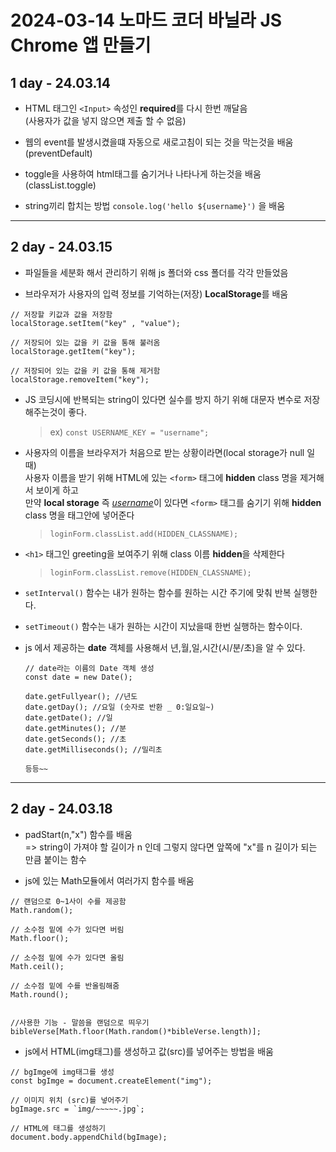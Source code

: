 # 2024-03-14 노마드 코더 바닐라 JS Chrome 앱 만들기

## 1 day - 24.03.14 

- HTML 태그인 `<Input>` 속성인 **required**를 다시 한번 깨달음  
(사용자가 값을 넣지 않으면 제출 할 수 없음)

- 웹의 event를 발생시켰을떄 자동으로 새로고침이 되는 것을 막는것을 배움  
(preventDefault)

- toggle을 사용하여 html태그를 숨기거나 나타나게 하는것을 배움  
(classList.toggle)

- string끼리 합치는 방법 `console.log('hello ${username}')` 을 배움
___
## 2 day - 24.03.15

- 파일들을 세분화 해서 관리하기 위해 js 폴더와 css 폴더를 각각 만들었음  
 
- 브라우저가 사용자의 입력 정보를 기억하는(저장) **LocalStorage**를 배움  
```
// 저장할 키값과 값을 저장함
localStorage.setItem("key" , "value");

// 저장되어 있는 값을 키 값을 통해 불러옴
localStorage.getItem("key");

// 저장되어 있는 값을 키 값을 통해 제거함
localStorage.removeItem("key");

```

- JS 코딩시에 반복되는 string이 있다면 실수를 방지 하기 위해 대문자 변수로 저장해주는것이 좋다.
  > ex) `const USERNAME_KEY = "username"; `

- 사용자의 이름을 브라우저가 처음으로 받는 상황이라면(local storage가 null 일때)  
사용자 이름을 받기 위해 HTML에 있는 `<form>` 태그에 **hidden** class 명을 제거해서 보이게 하고  
만약 **local storage** 즉 <u>*username*</u>이 있다면 `<form>` 태그를 숨기기 위해 **hidden** class 명을 태그안에 넣어준다  
  > `loginForm.classList.add(HIDDEN_CLASSNAME);` 
- `<h1>` 태그인 greeting을 보여주기 위해 class 이름 **hidden**을 삭제한다  
  > `loginForm.classList.remove(HIDDEN_CLASSNAME);`
- `setInterval()` 함수는 내가 원하는 함수를 원하는 시간 주기에 맞춰 반복 실행한다.
- `setTimeout()` 함수는 내가 원하는 시간이 지났을때 한번 실행하는 함수이다.
- js 에서 제공하는 **date** 객체를 사용해서 년,월,일,시간(시/분/초)을 알 수 있다.  
  ```
  // date라는 이름의 Date 객체 생성
  const date = new Date();

  date.getFullyear(); //년도
  date.getDay(); //요일 (숫자로 반환 _ 0:일요일~)
  date.getDate(); //일
  date.getMinutes(); //분
  date.getSeconds(); //초
  date.getMilliseconds(); //밀리초

  등등~~
  ``` 

___
## 2 day - 24.03.18

- padStart(n,"x") 함수를 배움   
  => string이 가져야 할 길이가 n 인데 그렇지 않다면 앞쪽에 "x"를 n 길이가 되는 만큼 붙이는 함수 

- js에 있는 Math모듈에서 여러가지 함수를 배움

```
// 랜덤으로 0~1사이 수를 제공함
Math.random();

// 소수점 밑에 수가 있다면 버림
Math.floor();

// 소수점 밑에 수가 있다면 올림
Math.ceil();

// 소수점 밑에 수를 반올림해줌
Math.round();


//사용한 기능 - 말씀을 랜덤으로 띄우기
bibleVerse[Math.floor(Math.random()*bibleVerse.length)];
```

- js에서 HTML(img태그)를 생성하고 값(src)를 넣어주는 방법을 배움   

```
// bgImge에 img태그를 생성
const bgImge = document.createElement("img");

// 이미지 위치 (src)를 넣어주기
bgImage.src = `img/~~~~~.jpg`;

// HTML에 태그를 생성하기
document.body.appendChild(bgImage);

```
